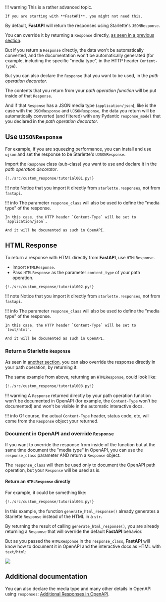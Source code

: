 !!! warning
    This is a rather advanced topic.

    If you are starting with **FastAPI**, you might not need this.

By default, **FastAPI** will return the responses using Starlette's `JSONResponse`.

You can override it by returning a `Response` directly, <a href="https://fastapi.tiangolo.com/tutorial/response-directly/" target="_blank">as seen in a previous section</a>.

But if you return a `Response` directly, the data won't be automatically converted, and the documentation won't be automatically generated (for example, including the specific "media type", in the HTTP header `Content-Type`).

But you can also declare the `Response` that you want to be used, in the *path operation decorator*.

The contents that you return from your *path operation function* will be put inside of that `Response`.

And if that `Response` has a JSON media type (`application/json`), like is the case with the `JSONResponse` and `UJSONResponse`, the data you return will be automatically converted (and filtered) with any Pydantic `response_model` that you declared in the *path operation decorator*.

## Use `UJSONResponse`

For example, if you are squeezing performance, you can install and use `ujson` and set the response to be Starlette's `UJSONResponse`.

Import the `Response` class (sub-class) you want to use and declare it in the *path operation decorator*.

```Python hl_lines="2 7"
{!./src/custom_response/tutorial001.py!}
```

!!! note
    Notice that you import it directly from `starlette.responses`, not from `fastapi`.

!!! info
    The parameter `response_class` will also be used to define the "media type" of the response.

    In this case, the HTTP header `Content-Type` will be set to `application/json`.

    And it will be documented as such in OpenAPI.

## HTML Response

To return a response with HTML directly from **FastAPI**, use `HTMLResponse`.

* Import `HTMLResponse`.
* Pass `HTMLResponse` as the parameter `content_type` of your path operation.

```Python hl_lines="2 7"
{!./src/custom_response/tutorial002.py!}
```

!!! note
    Notice that you import it directly from `starlette.responses`, not from `fastapi`.

!!! info
    The parameter `response_class` will also be used to define the "media type" of the response.

    In this case, the HTTP header `Content-Type` will be set to `text/html`.

    And it will be documented as such in OpenAPI.

### Return a Starlette `Response`

As seen in <a href="https://fastapi.tiangolo.com/tutorial/response-directly/" target="_blank">another section</a>, you can also override the response directly in your path operation, by returning it.

The same example from above, returning an `HTMLResponse`, could look like:

```Python hl_lines="2 7 19"
{!./src/custom_response/tutorial003.py!}
```

!!! warning
    A `Response` returned directly by your path operation function won't be documented in OpenAPI (for example, the `Content-Type` won't be documented) and won't be visible in the automatic interactive docs.

!!! info
    Of course, the actual `Content-Type` header, status code, etc, will come from the `Response` object your returned.

### Document in OpenAPI and override `Response`

If you want to override the response from inside of the function but at the same time document the "media type" in OpenAPI, you can use the `response_class` parameter AND return a `Response` object.

The `response_class` will then be used only to document the OpenAPI path operation, but your `Response` will be used as is.

#### Return an `HTMLResponse` directly

For example, it could be something like:

```Python hl_lines="7 23 21"
{!./src/custom_response/tutorial004.py!}
```

In this example, the function `generate_html_response()` already generates a Starlette `Response` instead of the HTML in a `str`.

By returning the result of calling `generate_html_response()`, you are already returning a `Response` that will override the default **FastAPI** behavior.

But as you passed the `HTMLResponse` in the `response_class`, **FastAPI** will know how to document it in OpenAPI and the interactive docs as HTML with `text/html`:

<img src="/img/tutorial/custom-response/image01.png">

## Additional documentation

You can also declare the media type and many other details in OpenAPI using `responses`: <a href="https://fastapi.tiangolo.com/tutorial/additional-responses/" target="_blank">Additional Responses in OpenAPI</a>.
